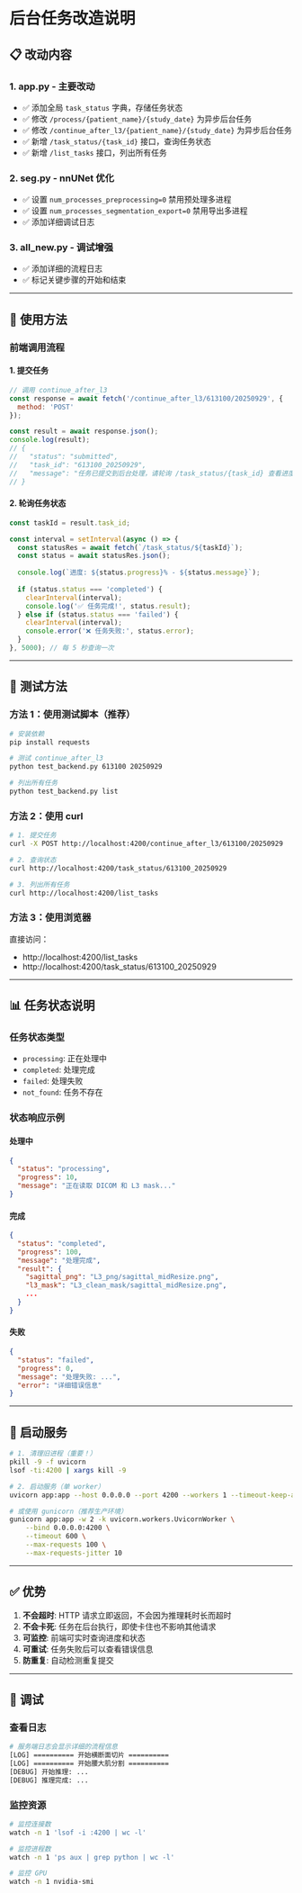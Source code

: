 # 后台任务改造说明

## 📋 改动内容

### 1. **app.py** - 主要改动
- ✅ 添加全局 `task_status` 字典，存储任务状态
- ✅ 修改 `/process/{patient_name}/{study_date}` 为异步后台任务
- ✅ 修改 `/continue_after_l3/{patient_name}/{study_date}` 为异步后台任务
- ✅ 新增 `/task_status/{task_id}` 接口，查询任务状态
- ✅ 新增 `/list_tasks` 接口，列出所有任务

### 2. **seg.py** - nnUNet 优化
- ✅ 设置 `num_processes_preprocessing=0` 禁用预处理多进程
- ✅ 设置 `num_processes_segmentation_export=0` 禁用导出多进程
- ✅ 添加详细调试日志

### 3. **all_new.py** - 调试增强
- ✅ 添加详细的流程日志
- ✅ 标记关键步骤的开始和结束

---

## 🚀 使用方法

### 前端调用流程

#### 1. 提交任务
```javascript
// 调用 continue_after_l3
const response = await fetch('/continue_after_l3/613100/20250929', {
  method: 'POST'
});

const result = await response.json();
console.log(result);
// {
//   "status": "submitted",
//   "task_id": "613100_20250929",
//   "message": "任务已提交到后台处理，请轮询 /task_status/{task_id} 查看进度"
// }
```

#### 2. 轮询任务状态
```javascript
const taskId = result.task_id;

const interval = setInterval(async () => {
  const statusRes = await fetch(`/task_status/${taskId}`);
  const status = await statusRes.json();
  
  console.log(`进度: ${status.progress}% - ${status.message}`);
  
  if (status.status === 'completed') {
    clearInterval(interval);
    console.log('✅ 任务完成!', status.result);
  } else if (status.status === 'failed') {
    clearInterval(interval);
    console.error('❌ 任务失败:', status.error);
  }
}, 5000); // 每 5 秒查询一次
```

---

## 🧪 测试方法

### 方法 1：使用测试脚本（推荐）

```bash
# 安装依赖
pip install requests

# 测试 continue_after_l3
python test_backend.py 613100 20250929

# 列出所有任务
python test_backend.py list
```

### 方法 2：使用 curl

```bash
# 1. 提交任务
curl -X POST http://localhost:4200/continue_after_l3/613100/20250929

# 2. 查询状态
curl http://localhost:4200/task_status/613100_20250929

# 3. 列出所有任务
curl http://localhost:4200/list_tasks
```

### 方法 3：使用浏览器

直接访问：
- http://localhost:4200/list_tasks
- http://localhost:4200/task_status/613100_20250929

---

## 📊 任务状态说明

### 任务状态类型
- `processing`: 正在处理中
- `completed`: 处理完成
- `failed`: 处理失败
- `not_found`: 任务不存在

### 状态响应示例

#### 处理中
```json
{
  "status": "processing",
  "progress": 10,
  "message": "正在读取 DICOM 和 L3 mask..."
}
```

#### 完成
```json
{
  "status": "completed",
  "progress": 100,
  "message": "处理完成",
  "result": {
    "sagittal_png": "L3_png/sagittal_midResize.png",
    "l3_mask": "L3_clean_mask/sagittal_midResize.png",
    ...
  }
}
```

#### 失败
```json
{
  "status": "failed",
  "progress": 0,
  "message": "处理失败: ...",
  "error": "详细错误信息"
}
```

---

## 🔧 启动服务

```bash
# 1. 清理旧进程（重要！）
pkill -9 -f uvicorn
lsof -ti:4200 | xargs kill -9

# 2. 启动服务（单 worker）
uvicorn app:app --host 0.0.0.0 --port 4200 --workers 1 --timeout-keep-alive 30

# 或使用 gunicorn（推荐生产环境）
gunicorn app:app -w 2 -k uvicorn.workers.UvicornWorker \
    --bind 0.0.0.0:4200 \
    --timeout 600 \
    --max-requests 100 \
    --max-requests-jitter 10
```

---

## ✅ 优势

1. **不会超时**: HTTP 请求立即返回，不会因为推理耗时长而超时
2. **不会卡死**: 任务在后台执行，即使卡住也不影响其他请求
3. **可监控**: 前端可实时查询进度和状态
4. **可重试**: 任务失败后可以查看错误信息
5. **防重复**: 自动检测重复提交

---

## 🐛 调试

### 查看日志
```bash
# 服务端日志会显示详细的流程信息
[LOG] ========== 开始横断面切片 ==========
[LOG] ========== 开始腰大肌分割 ==========
[DEBUG] 开始推理: ...
[DEBUG] 推理完成: ...
```

### 监控资源
```bash
# 监控连接数
watch -n 1 'lsof -i :4200 | wc -l'

# 监控进程数
watch -n 1 'ps aux | grep python | wc -l'

# 监控 GPU
watch -n 1 nvidia-smi
```

